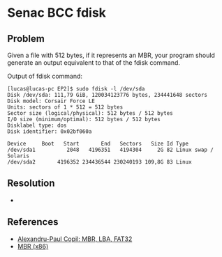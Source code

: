 # Senac BCC fdisk

## Problem

Given a file with 512 bytes, if it represents an MBR, your program should generate an output equivalent to that of the fdisk command.

Output of fdisk command:
```console
[lucas@lucas-pc EP2]$ sudo fdisk -l /dev/sda 
Disk /dev/sda: 111,79 GiB, 120034123776 bytes, 234441648 sectors
Disk model: Corsair Force LE
Units: sectors of 1 * 512 = 512 bytes
Sector size (logical/physical): 512 bytes / 512 bytes
I/O size (minimum/optimal): 512 bytes / 512 bytes
Disklabel type: dos
Disk identifier: 0x02bf060a

Device     Boot   Start       End   Sectors   Size Id Type
/dev/sda1          2048   4196351   4194304     2G 82 Linux swap / Solaris
/dev/sda2       4196352 234436544 230240193 109,8G 83 Linux
```

## Resolution

-

## References

- [Alexandru-Paul Copil: MBR, LBA, FAT32](https://cpl.li/posts/2019-03-12-mbrfat/)
- [MBR (x86)](https://wiki.osdev.org/MBR_%28x86%29)